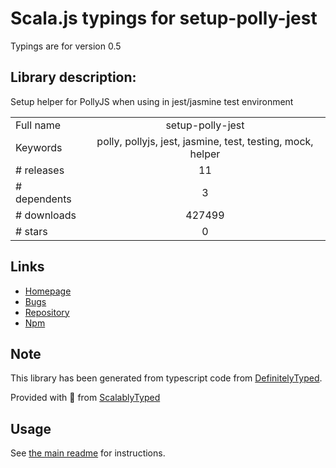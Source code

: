 
# Scala.js typings for setup-polly-jest

Typings are for version 0.5

## Library description:
Setup helper for PollyJS when using in jest/jasmine test environment

|                    |                 |
| ------------------ | :-------------: |
| Full name          | setup-polly-jest |
| Keywords           | polly, pollyjs, jest, jasmine, test, testing, mock, helper |
| # releases         | 11 |
| # dependents       | 3 |
| # downloads        | 427499 |
| # stars            | 0 |

## Links
- [Homepage](https://github.com/gribnoysup/setup-polly-jest#readme)
- [Bugs](https://github.com/gribnoysup/setup-polly-jest/issues)
- [Repository](https://github.com/gribnoysup/setup-polly-jest)
- [Npm](https://www.npmjs.com/package/setup-polly-jest)
    


## Note
This library has been generated from typescript code from [DefinitelyTyped](https://definitelytyped.org).

Provided with :purple_heart: from [ScalablyTyped](https://github.com/oyvindberg/ScalablyTyped)

## Usage
See [the main readme](../../readme.md) for instructions.


